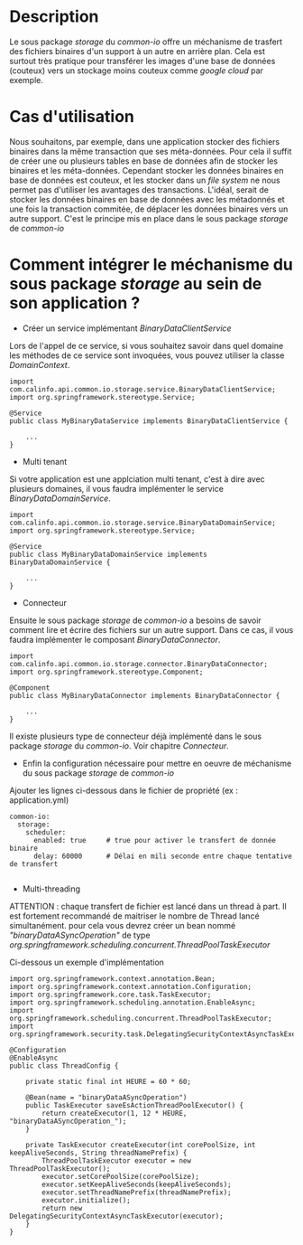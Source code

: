 # Description

 Le sous package *storage* du *common-io* offre un méchanisme de trasfert des fichiers binaires d'un support à un autre en arrière plan.
 Cela est surtout très pratique pour transférer les images d'une base de données (couteux) vers un stockage moins couteux
 comme *google cloud* par exemple.

# Cas d'utilisation

 Nous souhaitons, par exemple, dans une application stocker des fichiers binaires dans la même transaction que ses méta-données.
 Pour cela il suffit de créer une ou plusieurs tables en base de données afin de stocker les binaires et les méta-données.
 Cependant stocker les données binaires en base de données est couteux, et les stocker dans un *file system* ne nous permet pas d'utiliser les avantages des transactions.
 L'idéal, serait de stocker les données binaires en base de données avec les métadonnés et une fois la transaction commitée, de déplacer les données
 binaires vers un autre support. C'est le principe mis en place dans le sous package *storage* de *common-io*

# Comment intégrer le méchanisme du sous package *storage* au sein de son application ?

 * Créer un service implémentant *BinaryDataClientService*

  Lors de l'appel de ce service, si vous souhaitez savoir dans quel domaine les méthodes de ce service sont invoquées, vous pouvez utiliser la classe *DomainContext*.

```
import com.calinfo.api.common.io.storage.service.BinaryDataClientService;
import org.springframework.stereotype.Service;

@Service
public class MyBinaryDataService implements BinaryDataClientService {

    ...
}
```

 * Multi tenant

 Si votre application est une applciation multi tenant, c'est à dire avec plusieurs domaines, il vous faudra implémenter le service *BinaryDataDomainService*.

```
import com.calinfo.api.common.io.storage.service.BinaryDataDomainService;
import org.springframework.stereotype.Service;

@Service
public class MyBinaryDataDomainService implements BinaryDataDomainService {

    ...
}

```

 * Connecteur

 Ensuite le sous package *storage* de *common-io* a besoins de savoir comment lire et écrire des fichiers sur un autre support.
 Dans ce cas, il vous faudra implémenter le composant *BinaryDataConnector*.

```
import com.calinfo.api.common.io.storage.connector.BinaryDataConnector;
import org.springframework.stereotype.Component;

@Component
public class MyBinaryDataConnector implements BinaryDataConnector {

    ...
}

```

 Il existe plusieurs type de connecteur déjà implémenté dans le sous package *storage* du *common-io*. Voir chapitre *Connecteur*.


 * Enfin la configuration nécessaire pour mettre en oeuvre de méchanisme du sous package *storage* de *common-io*

 Ajouter les lignes ci-dessous dans le fichier de propriété (ex : application.yml)

```
common-io:
  storage:
    scheduler:
      enabled: true     # true pour activer le transfert de donnée binaire
      delay: 60000      # Délai en mili seconde entre chaque tentative de transfert


```

 * Multi-threading

 ATTENTION : chaque transfert de fichier est lancé dans un thread à part. Il est fortement recommandé de maitriser le nombre de Thread
 lancé simultanément. pour cela vous devrez créer un bean nommé *"binaryDataASyncOperation"* de type *org.springframework.scheduling.concurrent.ThreadPoolTaskExecutor*

 Ci-dessous un exemple d'implémentation

```
import org.springframework.context.annotation.Bean;
import org.springframework.context.annotation.Configuration;
import org.springframework.core.task.TaskExecutor;
import org.springframework.scheduling.annotation.EnableAsync;
import org.springframework.scheduling.concurrent.ThreadPoolTaskExecutor;
import org.springframework.security.task.DelegatingSecurityContextAsyncTaskExecutor;

@Configuration
@EnableAsync
public class ThreadConfig {

    private static final int HEURE = 60 * 60;

    @Bean(name = "binaryDataASyncOperation")
    public TaskExecutor saveEsActionThreadPoolExecutor() {
        return createExecutor(1, 12 * HEURE, "binaryDataASyncOperation_");
    }

    private TaskExecutor createExecutor(int corePoolSize, int keepAliveSeconds, String threadNamePrefix) {
        ThreadPoolTaskExecutor executor = new ThreadPoolTaskExecutor();
        executor.setCorePoolSize(corePoolSize);
        executor.setKeepAliveSeconds(keepAliveSeconds);
        executor.setThreadNamePrefix(threadNamePrefix);
        executor.initialize();
        return new DelegatingSecurityContextAsyncTaskExecutor(executor);
    }
}


```